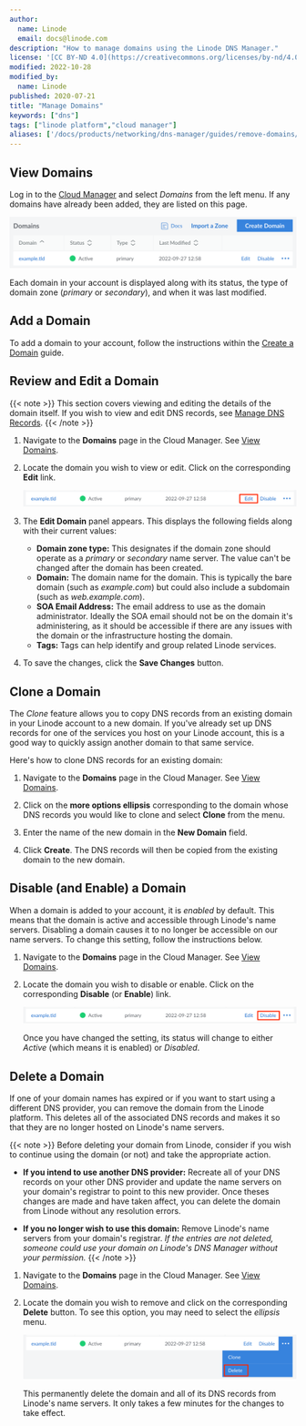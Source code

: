 ```yaml
---
author:
  name: Linode
  email: docs@linode.com
description: "How to manage domains using the Linode DNS Manager."
license: '[CC BY-ND 4.0](https://creativecommons.org/licenses/by-nd/4.0)'
modified: 2022-10-28
modified_by:
  name: Linode
published: 2020-07-21
title: "Manage Domains"
keywords: ["dns"]
tags: ["linode platform","cloud manager"]
aliases: ['/docs/products/networking/dns-manager/guides/remove-domains/']
---
```


## View Domains

Log in to the [Cloud Manager](https://cloud.linode.com) and select *Domains* from the left menu. If any domains have already been added, they are listed on this page.

![Screenshot of the Domains listing page in Cloud Manager](view-domains.png)

Each domain in your account is displayed along with its status, the type of domain zone (*primary* or *secondary*), and when it was last modified.

## Add a Domain

To add a domain to your account, follow the instructions within the [Create a Domain](/docs/products/networking/dns-manager/guides/create-domain/) guide.

## Review and Edit a Domain

{{< note >}}
This section covers viewing and editing the details of the domain itself. If you wish to view and edit DNS records, see [Manage DNS Records](/docs/products/networking/dns-manager/guides/manage-dns-records/).
{{< /note >}}

1. Navigate to the **Domains** page in the Cloud Manager. See [View Domains](#view-domains).

1. Locate the domain you wish to view or edit. Click on the corresponding **Edit** link.

    ![Screenshot of a domain entry with the Edit button highlighted](edit-domain-details.png)

1. The **Edit Domain** panel appears. This displays the following fields along with their current values:

    - **Domain zone type:** This designates if the domain zone should operate as a *primary* or *secondary* name server. The value can't be changed after the domain has been created.
    - **Domain:** The domain name for the domain. This is typically the bare domain (such as *example.com*) but could also include a subdomain (such as *web.example.com*).
    - **SOA Email Address:** The email address to use as the domain administrator. Ideally the SOA email should not be on the domain it's administering, as it should be accessible if there are any issues with the domain or the infrastructure hosting the domain.
    - **Tags:** Tags can help identify and group related Linode services.

1. To save the changes, click the **Save Changes** button.

## Clone a Domain

The *Clone* feature allows you to copy DNS records from an existing domain in your Linode account to a new domain. If you've already set up DNS records for one of the services you host on your Linode account, this is a good way to quickly assign another domain to that same service.

Here's how to clone DNS records for an existing domain:

1. Navigate to the **Domains** page in the Cloud Manager. See [View Domains](#view-domains).

1.  Click on the **more options ellipsis** corresponding to the domain whose DNS records you would like to clone and select **Clone** from the menu.

1.  Enter the name of the new domain in the **New Domain** field.

1.  Click **Create**. The DNS records will then be copied from the existing domain to the new domain.

## Disable (and Enable) a Domain

When a domain is added to your account, it is *enabled* by default. This means that the domain is active and accessible through Linode's name servers. Disabling a domain causes it to no longer be accessible on our name servers. To change this setting, follow the instructions below.

1. Navigate to the **Domains** page in the Cloud Manager. See [View Domains](#view-domains).

1. Locate the domain you wish to disable or enable. Click on the corresponding **Disable** (or **Enable**) link.

    ![Screenshot of a domain entry with the Disable button highlighted](disable-domain.png)

    Once you have changed the setting, its status will change to either *Active* (which means it is enabled) or *Disabled*.

## Delete a Domain

If one of your domain names has expired or if you want to start using a different DNS provider, you can remove the domain from the Linode platform. This deletes all of the associated DNS records and makes it so that they are no longer hosted on Linode's name servers.

{{< note >}}
Before deleting your domain from Linode, consider if you wish to continue using the domain (or not) and take the appropriate action.

- **If you intend to use another DNS provider:** Recreate all of your DNS records on your other DNS provider and update the name servers on your domain's registrar to point to this new provider. Once theses changes are made and have taken affect, you can delete the domain from Linode without any resolution errors.

- **If you no longer wish to use this domain:** Remove Linode's name servers from your domain's registrar. *If the entries are not deleted, someone could use your domain on Linode's DNS Manager without your permission.*
{{< /note >}}

1. Navigate to the **Domains** page in the Cloud Manager. See [View Domains](#view-domains).

1. Locate the domain you wish to remove and click on the corresponding **Delete** button. To see this option, you may need to select the *ellipsis* menu.

    ![Screenshot of a domain entry with the Delete button highlighted](delete-domain.png)

    This permanently delete the domain and all of its DNS records from Linode's name servers. It only takes a few minutes for the changes to take effect.